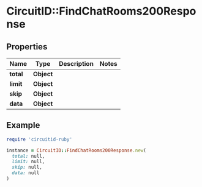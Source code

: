 # CircuitID::FindChatRooms200Response

## Properties

| Name | Type | Description | Notes |
| ---- | ---- | ----------- | ----- |
| **total** | **Object** |  |  |
| **limit** | **Object** |  |  |
| **skip** | **Object** |  |  |
| **data** | **Object** |  |  |

## Example

```ruby
require 'circuitid-ruby'

instance = CircuitID::FindChatRooms200Response.new(
  total: null,
  limit: null,
  skip: null,
  data: null
)
```

